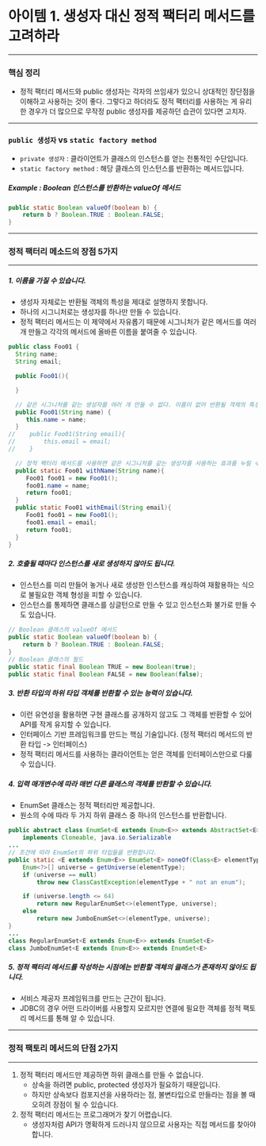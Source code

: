 # 아이템 1. 생성자 대신 정적 팩터리 메서드를 고려하라

---

### 핵심 정리
- 정적 팩터리 메서드와 public 생성자는 각자의 쓰임새가 있으니 상대적인 장단점을 이해하고 사용하는 것이 좋다. 그렇다고 하더라도 정적 팩터리를 사용하는 게 유리한 경우가 더 많으므로 무작정 public 생성자를 제공하던 습관이 있다면 고치자.

---

### `public 생성자` vs `static factory method`
- `private 생성자` : 클라이언트가 클래스의 인스턴스를 얻는 전통적인 수단입니다.
- `static factory method` : 해당 클래스의 인스턴스를 반환하는 메서드입니다.

##### Example : Boolean 인스턴스를 반환하는 valueOf 메서드

```java
public static Boolean valueOf(boolean b) {
    return b ? Boolean.TRUE : Boolean.FALSE;
}
```

---

### 정적 팩터리 메소드의 장점 5가지

---

##### 1. 이름을 가질 수 있습니다.

- 생성자 자체로는 반환될 객체의 특성을 제대로 설명하지 못합니다.
- 하나의 시그니처로는 생성자를 하나만 만들 수 있습니다.
- 정적 팩터리 메서드는 이 제약에서 자유롭기 때문에 시그니처가 같은 메서드를 여러개 만들고 각각의 메서드에 올바른 이름을 붙여줄 수 있습니다.
 ```java
 public class Foo01 {
   String name;
   String email;

   public Foo01(){

   }

   // 같은 시그니처를 같는 생성자를 여러 개 만들 수 없다. 이름이 없어 반환될 객체의 특성을 제대로 설명하지 못한다.
   public Foo01(String name) {
      this.name = name;
   }
//    public Foo01(String email){
//        this.email = email;
//    }

   // 정적 팩터리 메서드를 사용하면 같은 시그니처를 같는 생성자를 사용하는 효과를 누릴 수 있다.
   public static Foo01 withName(String name){
      Foo01 foo01 = new Foo01();
      foo01.name = name;
      return foo01;
   }
   public static Foo01 withEmail(String email){
      Foo01 foo01 = new Foo01();
      foo01.email = email;
      return foo01;
   }
}
 ```
##### 2. 호출될 때마다 인스턴스를 새로 생성하지 않아도 됩니다.
- 인스턴스를 미리 만들어 놓거나 새로 생성한 인스턴스를 캐싱하여 재활용하는 식으로 불필요한 객체 형성을 피할 수 있습니다.
- 인스턴스를 통제하면 클래스를 싱글턴으로 만들 수 있고 인스턴스화 불가로 만들 수도 있습니다.
```java
// Boolean 클래스의 valueOf 메서드
public static Boolean valueOf(boolean b) {
    return b ? Boolean.TRUE : Boolean.FALSE;
}
// Boolean 클래스의 필드
public static final Boolean TRUE = new Boolean(true);
public static final Boolean FALSE = new Boolean(false);
```
##### 3. 반환 타입의 하위 타입 객체를 반환할 수 있는 능력이 있습니다.
- 이런 유연성을 활용하면 구현 클래스를 공개하지 않고도 그 객체를 반환할 수 있어 API를 작게 유지할 수 있습니다.
- 인터페이스 기반 프레임워크를 만드는 핵심 기술입니다. (정적 팩터리 메서드의 반환 타입 -> 인터페이스)
- 정적 팩터리 메서드를 사용하는 클라이언트는 얻은 객체를 인터페이스만으로 다룰 수 있습니다.

##### 4. 입력 매개변수에 따라 매번 다른 클래스의 객체를 반환할 수 있습니다.
- EnumSet 클래스는 정적 팩터리만 제공합니다.
- 원소의 수에 따라 두 가지 하위 클래스 중 하나의 인스턴스를 반환합니다.
```java
public abstract class EnumSet<E extends Enum<E>> extends AbstractSet<E>
    implements Cloneable, java.io.Serializable
...
// 조건에 따라 EnumSet의 하위 타입들을 반환합니다.
public static <E extends Enum<E>> EnumSet<E> noneOf(Class<E> elementType) {
    Enum<?>[] universe = getUniverse(elementType);
    if (universe == null)
        throw new ClassCastException(elementType + " not an enum");

    if (universe.length <= 64)
        return new RegularEnumSet<>(elementType, universe);
    else
        return new JumboEnumSet<>(elementType, universe);
}
...
class RegularEnumSet<E extends Enum<E>> extends EnumSet<E>
class JumboEnumSet<E extends Enum<E>> extends EnumSet<E>
```

##### 5. 정적 팩터리 메서드를 작성하는 시점에는 반환할 객체의 클래스가 존재하지 않아도 됩니다.
- 서비스 제공자 프레임워크를 만드는 근간이 됩니다.
- JDBC의 경우 어떤 드라이버를 사용할지 모르지만 연결에 필요한 객체를 정적 팩토리 메서드를 통해 알 수 있습니다.

---

### 정적 팩토리 메서드의 단점 2가지

---
1. 정적 팩터리 메서드만 제공하면 하위 클래스를 만들 수 없습니다.
   - 상속을 하려면 public, protected 생성자가 필요하기 때문입니다.
   - 하지만 상속보다 컴포지션을 사용하라는 점, 불변타입으로 만들라는 점을 볼 때 오히려 장점이 될 수 있습니다.
2. 정적 팩터리 메서드는 프로그래머가 찾기 어렵습니다.
   - 생성자처럼 API가 명확하게 드러나지 않으므로 사용자는 직접 메서드를 찾아야 합니다.
